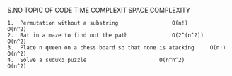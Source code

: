 S.NO    TOPIC OF CODE										TIME COMPLEXIT				SPACE COMPLEXITY

```
1.	Permutation without a substring					O(n!)				  O(n^2)
2.	Rat in a maze to find out the path 				O(2^(n^2))			  O(n^2)
3.	Place n queen on a chess board so that none is atacking 	O(n!)				  O(n^2)
4.	Solve a suduko puzzle						O(n^n^2)			  O(n^2)
```

